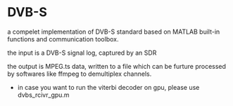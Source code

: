 # DVB-S
a compelet implementation of DVB-S standard based on MATLAB built-in functions and communication toolbox.


the input is a DVB-S signal log, captured by an SDR 


the output is MPEG.ts data, written to a file which can be furture processed by softwares like ffmpeg to demultiplex channels.

* in case you want to run the viterbi decoder on gpu, please use dvbs_rcivr_gpu.m
